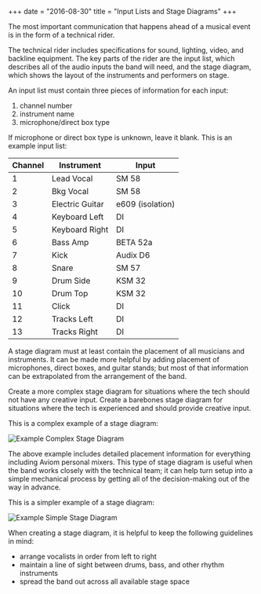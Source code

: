 +++
date = "2016-08-30"
title = "Input Lists and Stage Diagrams"
+++

The most important communication that happens ahead of a musical event is in the form of a technical rider.  

The technical rider includes specifications for sound, lighting, video, and backline equipment. The key parts of the rider are the input list, which describes all of the audio inputs the band will need, and the stage diagram, which shows the layout of the instruments and performers on stage.  

An input list must contain three pieces of information for each input:  
1. channel number  
2. instrument name  
3. microphone/direct box type  

If microphone or direct box type is unknown, leave it blank. This is an example input list:  

| Channel | Instrument | Input |
| ------- | ---------- | ----- |
| 1       | Lead Vocal | SM 58 |
| 2       | Bkg Vocal  | SM 58 |
| 3       | Electric Guitar  | e609 (isolation) |
| 4       | Keyboard Left  | DI |
| 5       | Keyboard Right | DI |
| 6       | Bass Amp | BETA 52a |
| 7       | Kick  | Audix D6 |
| 8       | Snare  | SM 57 |
| 9       | Drum Side  | KSM 32 |
| 10      | Drum Top  | KSM 32 |
| 11      | Click | DI |
| 12      | Tracks Left  | DI |
| 13      | Tracks Right | DI |

A stage diagram must at least contain the placement of all musicians and instruments. It can be made more helpful by adding placement of microphones, direct boxes, and guitar stands; but most of that information can be extrapolated from the arrangement of the band.  

Create a more complex stage diagram for situations where the tech should not have any creative input. Create a barebones stage diagram for situations where the tech is experienced and should provide creative input.  

This is a complex example of a stage diagram:  

![Example Complex Stage Diagram](/img/post/example-complex-stage-diagram.png)

The above example includes detailed placement information for everything including Aviom personal mixers. This type of stage diagram is useful when the band works closely with the technical team; it can help turn setup into a simple mechanical process by getting all of the decision-making out of the way in advance.  

This is a simpler example of a stage diagram:  

![Example Simple Stage Diagram](/img/post/example-simple-stage-diagram.png)

When creating a stage diagram, it is helpful to keep the following guidelines in mind:  
- arrange vocalists in order from left to right  
- maintain a line of sight between drums, bass, and other rhythm instruments  
- spread the band out across all available stage space  
